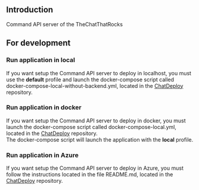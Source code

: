 ## Introduction
Command API server of the TheChatThatRocks

## For development
### Run application in local
If you want setup the Command API server to deploy in localhost, you must use the **default** profile and launch the docker-compose script called docker-compose-local-without-backend.yml, located in the [ChatDeploy](https://github.com/TheChatThatRocks/ChatDeploy) repository.

### Run application in docker 
If you want setup the Command API server to deploy in docker, you must launch the docker-compose script called docker-compose-local.yml, located in the [ChatDeploy](https://github.com/TheChatThatRocks/ChatDeploy) repository.  
The docker-compose script will launch the application with the **local** profile.

### Run application in Azure
If you want setup the Command API server to deploy in Azure, you must follow the instructions located in the file
README.md, located in the [ChatDeploy](https://github.com/TheChatThatRocks/ChatDeploy) repository.